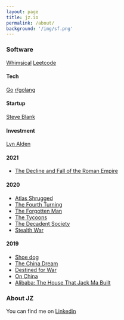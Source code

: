 ```yaml
---
layout: page
title: jz.io
permalink: /about/
background: '/img/sf.png'
---
```


### Software
[Whimsical](https://whimsical.com)
[Leetcode](https://leetcode.com)

#### Tech
[Go](https://blog.golang.org)
[r/golang](https://www.reddit.com/r/golang/)

#### Startup
[Steve Blank](https://steveblank.com)

#### Investment
[Lyn Alden](https://www.lynalden.com)

#### 2021
- [The Decline and Fall of the Roman Empire](https://www.amazon.com/dp/0307700763/ref=cm_sw_em_r_mt_dp_7W1X0PQHGTNJXMT8AA6A)

#### 2020
- [Atlas Shrugged](https://www.amazon.com/dp/0525948929/ref=cm_sw_em_r_mt_dp_XQSBMJXPK7QZWGBC6BZJ)
- [The Fourth Turning](https://www.amazon.com/dp/0767900464/ref=cm_sw_em_r_mt_dp_FVWG8YGN3J9E1ZF0WP47)
- [The Forgotten Man](https://www.amazon.com/dp/0060936428/ref=cm_sw_em_r_mt_dp_STASAXGP537R94DV5SQE)
- [The Tycoons](https://www.amazon.com/Tycoons-Carnegie-Rockefeller-Invented-Supereconomy/dp/)
- [The Decadent Society](https://www.amazon.com/dp/1476785252/ref=cm_sw_r_tw_dp_S356HV2Z0FPEHN233646)
- [Stealth War](https://www.amazon.com/dp/0593084349/ref=cm_sw_em_r_mt_dp_3MYR9NN07QA1W695GBA1)

#### 2019
- [Shoe dog](https://www.amazon.com/dp/1501135929/ref=cm_sw_em_r_mt_dp_PM91BGEYBSX6DQN9J7WD)
- [The China Dream](https://www.amazon.com/dp/B01N6M8WAB/ref=cm_sw_em_r_mt_dp_J7T81ADFEF0QW67G4NYK)
- [Destined for War](https://www.amazon.com/dp/1328915387/ref=cm_sw_em_r_mt_dp_BFCC555A7W09X9RWKE1W)
- [On China](https://www.amazon.com/dp/0143121316/ref=cm_sw_em_r_mt_dp_GJHMSDYF58N1HKFBH9ZY)
- [Alibaba: The House That Jack Ma Built](https://www.amazon.com/dp/0062413406/ref=cm_sw_em_r_mt_dp_G6D31BSP4KF7QPFSGD77)


### About JZ
You can find me on [Linkedin][linkedin]



[linkedin]: https://www.linkedin.com/in/justin-zollars-a5407134
